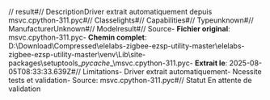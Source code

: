 // result#// DescriptionDriver extrait automatiquement depuis msvc.cpython-311.pyc#// Classelights#// Capabilities#// Typeunknown#// ManufacturerUnknown#// Modelresult#// Source- **Fichier original**: msvc.cpython-311.pyc- **Chemin complet**: D:\Download\Compressed\elelabs-zigbee-ezsp-utility-master\elelabs-zigbee-ezsp-utility-master\venv\Lib\site-packages\setuptools\__pycache__\msvc.cpython-311.pyc- **Extrait le**: 2025-08-05T08:33:33.639Z#// Limitations- Driver extrait automatiquement- Ncessite tests et validation- Source: msvc.cpython-311.pyc#// Statut En attente de validation